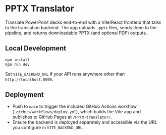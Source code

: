 # PPTX Translator

Translate PowerPoint decks end-to-end with a Vite/React frontend that talks to the translation backend. The app uploads `.pptx` files, sends them to the pipeline, and returns downloadable PPTX (and optional PDF) outputs.

## Local Development
```bash
npm install
npm run dev
```
Set `VITE_BACKEND_URL` if your API runs anywhere other than `http://localhost:8000`.

## Deployment
- Push to `main` to trigger the included GitHub Actions workflow (`.github/workflows/deploy.yml`), which builds the Vite app and publishes to GitHub Pages at `/PPTX-translator/`.
- Ensure the backend is deployed separately and accessible via the URL you configure in `VITE_BACKEND_URL`.

